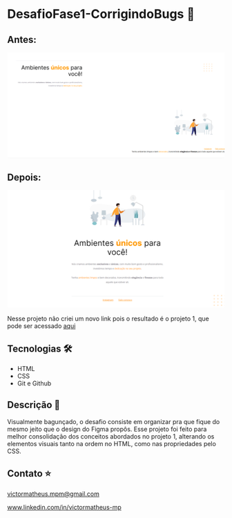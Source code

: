 # DesafioFase1-CorrigindoBugs 🚀
## Antes:
![preview antes](./.github/previewantes.png)
## Depois:
![preview depois](./.github/previewdepois.png)

Nesse projeto não criei um novo link pois o resultado é o projeto 1, que pode ser acessado [aqui](https://victorm-mp.github.io/Projeto1-Stage2/)

## Tecnologias 🛠
- HTML
- CSS
- Git e Github

## Descrição 📖
Visualmente bagunçado, o desafio consiste em organizar pra que fique do mesmo jeito que o design do Figma propôs. Esse projeto foi feito para melhor consolidação dos conceitos abordados no projeto 1, alterando os elementos visuais tanto na ordem no HTML, como nas propriedades pelo CSS.

## Contato ⭐
victormatheus.mpm@gmail.com

www.linkedin.com/in/victormatheus-mp
